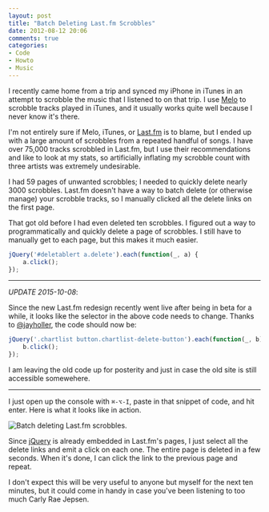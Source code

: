 ```yaml
---
layout: post
title: "Batch Deleting Last.fm Scrobbles"
date: 2012-08-12 20:06
comments: true
categories:
- Code
- Howto
- Music
---
```


I recently came home from a trip and synced my iPhone in iTunes in an attempt to scrobble the music
that I listened to on that trip. I use [Melo][m] to scrobble tracks played in iTunes, and it usually
works quite well because I never know it's there.

[m]: http://meloapp.com/faq/

I'm not entirely sure if Melo, iTunes, or [Last.fm][lfm] is to blame, but I ended up with a large amount of
scrobbles from a repeated handful of songs. I have over 75,000 tracks scrobbled in Last.fm, but I
use their recommendations and like to look at my stats, so artificially inflating my scrobble
count with three artists was extremely undesirable.

[lfm]: http://last.fm/

I had 59 pages of unwanted scrobbles; I needed to quickly delete nearly 3000 scrobbles. Last.fm
doesn't have a way to batch delete (or otherwise manage) your scrobble tracks, so I manually clicked
all the delete links on the first page.

That got old before I had even deleted ten scrobbles. I figured out a way to programmatically and
quickly delete a page of scrobbles. I still have to manually get to each page, but this makes it
much easier.

``` javascript
jQuery('#deletablert a.delete').each(function(_, a) {
    a.click();
});
```

-----

*UPDATE 2015-10-08*:

Since the new Last.fm redesign recently went live after being in beta for a while, it looks like the selector in the above code needs to change. Thanks to [@jayholler][], the code should now be:

``` javascript
jQuery('.chartlist button.chartlist-delete-button').each(function(_, b) {
    b.click();
});
```

  [@jayholler]: https://twitter.com/jayholler/status/652226890338439168

I am leaving the old code up for posterity and just in case the old site is still accessible somewehere.

-----

I just open up the console with `⌘-⌥-I`, paste in that snippet of code, and hit enter. Here is what
it looks like in action.

![Batch deleting Last.fm scrobbles.](http://farm9.staticflickr.com/8282/7770297078_73fafc7541_o_d.png "Last.fm Batch Delete")

Since [jQuery][jq] is already embedded in Last.fm's pages, I just select all the delete links and
emit a click on each one. The entire page is deleted in a few seconds. When it's done, I can click
the link to the previous page and repeat.

[jq]: http://jquery.com/

I don't expect this will be very useful to anyone but myself for the next ten minutes, but it could
come in handy in case you've been listening to too much Carly Rae Jepsen.

